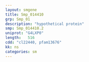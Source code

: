 ```yaml
---
layout: smgene
title: Smp_014410
grp: Smp_01
description: "hypothetical protein"
smp: Smp_014410.2
uniprot: "G4LXP0"
length:   516
cdd: "cl22440, pfam13676"
kk: ns
categories: sm
---
```

